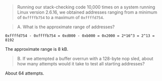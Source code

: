 > Running our stack-checking code 10,000 times on a system running Linux version
> 2.6.16, we obtained addresses ranging from a minimum of `0xffffb754` to a
> maximum of `0xffffd754`.

> A. What is the approximate range of addresses?
```
0xffffd754 - 0xffffb754 = 0xd000 - 0xb000 = 0x2000 = 2*16^3 = 2^13 = 8192
```
The approximate range is 8 kB.

> B. If we attempted a buffer overrun with a 128-byte nop sled, about how many
> attempts would it take to test all starting addresses?

About 64 attempts.

